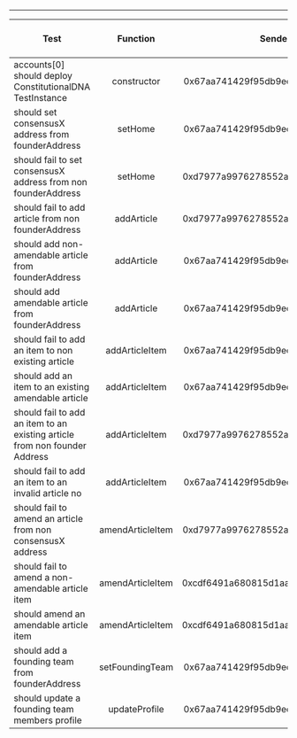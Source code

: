 -------------------------------------
| Test   | Function |     Sender Address    | Test Time (ms) | Status | Txn Hash |
|-----|:-------:|:-------:| ------:|------:| :------ |
|accounts[0] should deploy ConstitutionalDNA TestInstance | constructor | 0x67aa741429f95db9ecb7b9e3a7810f13fa17efed | 78648 | passed | [0xe0d95225a6108ff255f0a7fda3ec7d6879520404564c382eed1da46da03d959d](https://testnet.etherscan.io/tx/0xe0d95225a6108ff255f0a7fda3ec7d6879520404564c382eed1da46da03d959d)|
|should set consensusX address from founderAddress | setHome | 0x67aa741429f95db9ecb7b9e3a7810f13fa17efed | 5089 | passed | [0xc8dd5b0122526c65fd10f10fecace83b0eaa8e9171f6938cf5757a94d5e8213e](https://testnet.etherscan.io/tx/0xc8dd5b0122526c65fd10f10fecace83b0eaa8e9171f6938cf5757a94d5e8213e)|
|should fail to set consensusX address from non founderAddress | setHome | 0xd7977a9976278552abd5fcea6fa013d2bfdb4b5a | 17075 | passed | [0xae41fd7de6f400f555fa27a5dda9349eda2de28eacdc2e5281265ebfabaf1e3e](https://testnet.etherscan.io/tx/0xae41fd7de6f400f555fa27a5dda9349eda2de28eacdc2e5281265ebfabaf1e3e)|
|should fail to add article from non founderAddress | addArticle | 0xd7977a9976278552abd5fcea6fa013d2bfdb4b5a | 34111 | passed | [0x286264c4ebf662aca23f427c126c219c01545efe470f010a1ab9a2476908ea64](https://testnet.etherscan.io/tx/0x286264c4ebf662aca23f427c126c219c01545efe470f010a1ab9a2476908ea64)|
|should add non-amendable article from founderAddress | addArticle | 0x67aa741429f95db9ecb7b9e3a7810f13fa17efed | 29195 | passed | [0x756a8ff21ba0a999562520a4d41a2d5023d62b5c8bdadfc1795b9b0675017ac1](https://testnet.etherscan.io/tx/0x756a8ff21ba0a999562520a4d41a2d5023d62b5c8bdadfc1795b9b0675017ac1)|
|should add amendable article from founderAddress | addArticle | 0x67aa741429f95db9ecb7b9e3a7810f13fa17efed | 89243 | passed | [0x5497ae1a4088b76a8a8c795e79dc03d918ca6cf0a33ba30a64c9f0cc78a03206](https://testnet.etherscan.io/tx/0x5497ae1a4088b76a8a8c795e79dc03d918ca6cf0a33ba30a64c9f0cc78a03206)|
|should fail to add an item to non existing article | addArticleItem | 0x67aa741429f95db9ecb7b9e3a7810f13fa17efed | 37149 | passed | [0x94e1a28ab216b153efb3408fd62f4fb05f1d8c384ada75ff2f7cf640efcb384f](https://testnet.etherscan.io/tx/0x94e1a28ab216b153efb3408fd62f4fb05f1d8c384ada75ff2f7cf640efcb384f)|
|should add an item to an existing amendable article | addArticleItem | 0x67aa741429f95db9ecb7b9e3a7810f13fa17efed | 54169 | passed | [0x712c660596c6f70bcdbacc4e04e8890ea09fb48cff6125369d29154183de6948](https://testnet.etherscan.io/tx/0x712c660596c6f70bcdbacc4e04e8890ea09fb48cff6125369d29154183de6948)|
|should fail to add an item to an existing article from non founder Address | addArticleItem | 0xd7977a9976278552abd5fcea6fa013d2bfdb4b5a | 27085 | passed | [0x4e42b9ac51a1e5d274840bcae2493e09f991cd043b947dd2861ef5e9b28211d6](https://testnet.etherscan.io/tx/0x4e42b9ac51a1e5d274840bcae2493e09f991cd043b947dd2861ef5e9b28211d6)|
|should fail to add an item to an invalid article no | addArticleItem | 0x67aa741429f95db9ecb7b9e3a7810f13fa17efed | 49145 | passed | [0x25133373c7eeb482c38523f244752b470c711487621817b645daef95ed08ce19](https://testnet.etherscan.io/tx/0x25133373c7eeb482c38523f244752b470c711487621817b645daef95ed08ce19)|
|should fail to amend an article from non consensusX address | amendArticleItem | 0xd7977a9976278552abd5fcea6fa013d2bfdb4b5a | 10042 | passed | [0x7386284cf249d211a2e794c0b0d30893be54a9edd2901dcdcb1d8c365c1c5b5b](https://testnet.etherscan.io/tx/0x7386284cf249d211a2e794c0b0d30893be54a9edd2901dcdcb1d8c365c1c5b5b)|
|should fail to amend a non-amendable article item | amendArticleItem | 0xcdf6491a680815d1aabad51e58fc403651f4bb60 | 44137 | passed | [0xae37600b713aadf321a909e6af7bd038cb05e2c26883359926ea35872992fc0d](https://testnet.etherscan.io/tx/0xae37600b713aadf321a909e6af7bd038cb05e2c26883359926ea35872992fc0d)|
|should amend an amendable article item | amendArticleItem | 0xcdf6491a680815d1aabad51e58fc403651f4bb60 | 31145 | passed | [0xa14f511e52a6b09189d4135bf7ee67323bf5b41922be89739e7eab385420c202](https://testnet.etherscan.io/tx/0xa14f511e52a6b09189d4135bf7ee67323bf5b41922be89739e7eab385420c202)|
|should add a founding team from founderAddress | setFoundingTeam | 0x67aa741429f95db9ecb7b9e3a7810f13fa17efed | 111419 | passed | [0x72b503039f2a4d060e8e4480617398660f4cc2824b565c1b1455c7cbfbc704de](https://testnet.etherscan.io/tx/0x72b503039f2a4d060e8e4480617398660f4cc2824b565c1b1455c7cbfbc704de)|
|should update a founding team members profile | updateProfile | 0x67aa741429f95db9ecb7b9e3a7810f13fa17efed | 80219 | passed | [0xd049ea69e5d3e0305cb4a8ff287d567ea01fcf02164ecd3b62c47ef2f82cebc6](https://testnet.etherscan.io/tx/0xd049ea69e5d3e0305cb4a8ff287d567ea01fcf02164ecd3b62c47ef2f82cebc6)|
